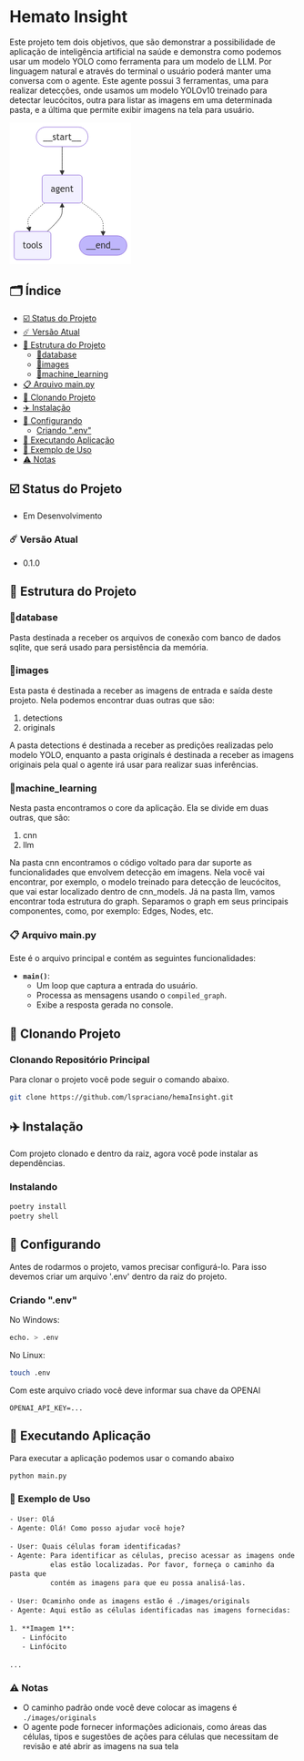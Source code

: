 # Hemato Insight

Este projeto tem dois objetivos, que são demonstrar a possibilidade de
aplicação de inteligência artificial na saúde e demonstra como podemos usar
um modelo YOLO como ferramenta para um modelo de LLM. Por linguagem natural e através
do terminal o usuário poderá manter uma conversa com o agente. Este agente possui
3 ferramentas, uma para realizar detecções, onde usamos um
modelo YOLOv10 treinado para detectar leucócitos, outra para listar as imagens
em uma determinada pasta, e a última que permite exibir imagens na tela para
usuário.

![compiled_graph.png](compiled_graph.png)

## 🗂️ Índice

- [☑️ Status do Projeto](#-status-do-projeto)
- [☄️ Versão Atual](#-versão-atual)
- [📁️ Estrutura do Projeto](#-estrutura-do-projeto)
    - [📂database](#database)
    - [📂images](#images)
    - [📂machine_learning](#machine_learning)
- [📋 Arquivo main.py](#-arquivo-mainpy)
- [🌠 Clonando Projeto](#-clonando-projeto)
- [✈️ Instalação](#-instalação)
- [🔧 Configurando](#-configurando)
    - [Criando ".env"](#criando-env)
- [🚀 Executando Aplicação](#-executando-aplicação)
- [🔭 Exemplo de Uso](#-exemplo-de-uso)
- [⚠️ Notas](#-notas)

## ☑️ Status do Projeto

- Em Desenvolvimento

### ☄️ Versão Atual

- 0.1.0

## 📁️ Estrutura do Projeto

### 📂database

Pasta destinada a receber os arquivos de conexão com banco
de dados sqlite, que será usado para persistência da memória.

### 📂images

Esta pasta é destinada a receber as imagens de entrada e saída
deste projeto. Nela podemos encontrar duas outras que são:

1. detections
2. originals

A pasta detections é destinada a receber as predições realizadas
pelo modelo YOLO, enquanto a pasta originals é destinada a receber
as imagens originais pela qual o agente irá usar para realizar
suas inferências.

### 📂machine_learning

Nesta pasta encontramos o core da aplicação. Ela se divide em duas
outras, que são:

1. cnn
2. llm

Na pasta cnn encontramos o código voltado para dar suporte as
funcionalidades que envolvem detecção em imagens. Nela você
vai encontrar, por exemplo, o modelo treinado para detecção
de leucócitos, que vai estar localizado dentro de cnn_models.
Já na pasta llm, vamos encontrar toda estrutura do graph. Separamos
o graph em seus principais componentes, como, por exemplo: Edges, Nodes,
etc.

### 📋 Arquivo main.py

Este é o arquivo principal e contém as seguintes funcionalidades:

- **`main()`**:
    - Um loop que captura a entrada do usuário.
    - Processa as mensagens usando o `compiled_graph`.
    - Exibe a resposta gerada no console.

## 🌠 Clonando Projeto

### Clonando Repositório Principal

Para clonar o projeto você pode seguir o comando abaixo.

```bash
git clone https://github.com/lspraciano/hemaInsight.git
```

## ✈️ Instalação

Com projeto clonado e dentro da raiz, agora você pode instalar
as dependências.

### Instalando

```bash
poetry install
poetry shell
```

## 🔧 Configurando

Antes de rodarmos o projeto, vamos precisar configurá-lo. Para
isso devemos criar um arquivo '.env' dentro da raiz do projeto.

### Criando ".env"

No Windows:

```bash
echo. > .env
```

No Linux:

```bash
touch .env
```

Com este arquivo criado você deve informar sua chave da OPENAI

```
OPENAI_API_KEY=...
```

## 🚀 Executando Aplicação

Para executar a aplicação podemos usar o comando abaixo

```bash
python main.py
```

### 🔭 Exemplo de Uso

```
- User: Olá
- Agente: Olá! Como posso ajudar você hoje?

- User: Quais células foram identificadas?
- Agente: Para identificar as células, preciso acessar as imagens onde
          elas estão localizadas. Por favor, forneça o caminho da pasta que 
          contém as imagens para que eu possa analisá-las.

- User: Ocaminho onde as imagens estão é ./images/originals
- Agente: Aqui estão as células identificadas nas imagens fornecidas:

1. **Imagem 1**:
   - Linfócito
   - Linfócito

...

```

### ⚠️ Notas

- O caminho padrão onde você deve colocar as imagens é `./images/originals`
- O agente pode fornecer informações adicionais, como áreas das células,
  tipos e sugestões de ações para células que necessitam de revisão e até
  abrir as imagens na sua tela